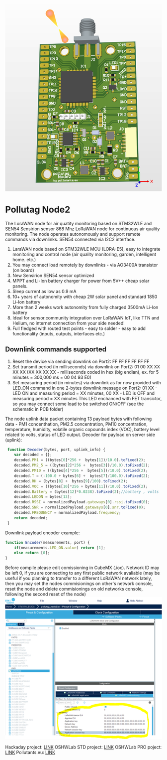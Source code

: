 ![the Node2](https://github.com/WeSpeakEnglish/pollutag_node2/blob/main/node2.png)
# Pollutag Node2
The LoraWAN node for air quatity monitoring based on STM32WLE and SEN54 Sensirion sensor
868 Mhz LoRaWAN node for continuous air quality monitoring. The node operates autonomously and support remote commands via downlinks.
SEN54 connected via I2C2 interface.
1. LaraWAN node based on STM32WLE MCU (LORA-E5), easy to integrate monitoring and control node (air quality monitoring, garden, intelligent home. etc.)
2. You may connect load remotely by downlinks - via AO3400A transistor (on board)
3. New Sensirion SEN54 sensor optimized
4. MPPT and Li-Ion battery charger for power from 5V++ cheap solar panels.
5. Sleep current as low as 0.9 mA
6. 10+ years of autonomity with cheap 2W solar panel and standard 1850 Li-Ion battery
7. More than 2 weeks work autonomity from fully charged 3500mA  Li-Ion battery
8. Ideal for sensor.community integration over LoRaWAN IoT, like TTN and Helium, no internet connection from your side needed!
9. Full fledged with routed test points - easy to solder - easy to add functionality (inputs, outputs, interfaces etc.)

## Downlink commands supported
1. Reset the device via sending downlink on Port2: FF FF FF FF FF FF
2. Set transmit period (in milliseconds) via downlink on Port2: 01 00 XX XX XX XX (XX XX XX XX - milliseconds coded in hex (big endian), ex. for 5 minutes = 300,000 ms = 00 04 93 E0)
3. Set measuring period (in minutes) via downlink as for now provided with LED_ON command in one 2-bytes downlink message on Port2: 01 XX - LED ON and  measuring period = XX minutes, 00 XX - LED is OFF and  measuring period = XX minutes
   This LED enchanced with FET transictor, so you may connect some load to be switched ON/OFF (see the schematic in PCB folder)  
         
The node uplink data packet containing 13 payload bytes with following data - PM1 concenthation, PM2.5 concentration, PM10 concentration, temperature,
humidity, volatile organic copounds index (VOC), battery level related to volts, status of LED output. 
Decoder for payload on server side (uplink):
```js
 function Decoder(bytes, port, uplink_info) {
    var decoded = {};
    decoded.PM1 = ((bytes[0]*256 +  bytes[1])/10.0).toFixed(2);
    decoded.PM2_5 = ((bytes[2]*256 +  bytes[3])/10.0).toFixed(2);
    decoded.PM10 = ((bytes[4]*256 +  bytes[5])/10.0).toFixed(2);
    decoded.T = (-100.0 + bytes[6] +  bytes[7]/100.0).toFixed(2);
    decoded.RH = (bytes[8] +  bytes[9]/100).toFixed(2);
    decoded.VOC = ((bytes[10]*256 + bytes[11])/10.0).toFixed(2);
    decoded.Battery = (bytes[12]*0.0238).toFixed(2);//battery , volts
    decoded.LEDON = bytes[13];
    decoded.RSSI = normalizedPayload.gateways[0].rssi.toFixed(0);
    decoded.SNR = normalizedPayload.gateways[0].snr.toFixed(0);
    decoded.FREQUENCY = normalizedPayload.frequency;
    return decoded;
 }
```
Downlink payload encoder example:
```js
function Encoder(measurements, port) {
    if(measurements.LED_ON.value) return [1];
    else return [0];
}
```
Before compile please edit comissioning in CubeMX (.ioc). Network ID may be left 0, if you are connecting to any first public network avaliable (may be useful if you planning to transfer to a different LoRaWAN network lately, then you may set the nodes commisionings on other's network console, reset the node and delete commisionings on old networks console, following the second reset of the node)
![to compile please edit comissioning first](https://github.com/WeSpeakEnglish/pollutag_node2/blob/main/commissioning.png)

Hackaday project: [LINK](https://hackaday.io/project/198348-pollutagnode2-air-quality-monitor-lorawan)
OSHWLab STD project: [LINK](https://oshwlab.com/pinelab/pollutagnode2-lorawan-node-air-quality-monitor)
OSHWLab PRO poject: [LINK](https://oshwlab.com/pinelab/pollutag2)
Pollutants.eu: [LINK](https://pollutants.eu/index.php/component/search/?searchword=pollutag&searchphrase=all&Itemid=121)
